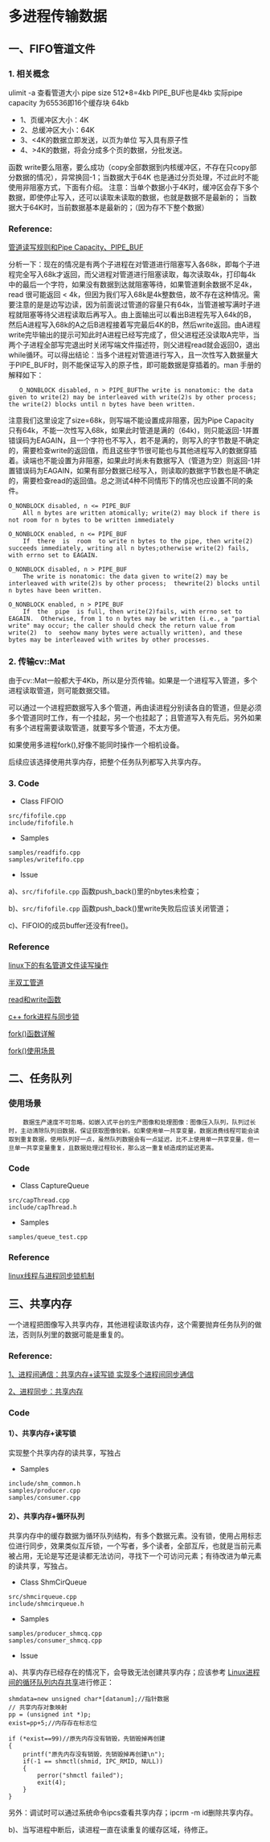 # 多进程传输数据
## 一、FIFO管道文件
### 1. 相关概念

ulimit -a 查看管道大小 pipe size 512*8=4kb
PIPE_BUF也是4kb
实际pipe capacity 为65536即16个缓存块 64kb
* 1、页缓冲区大小：4K
* 2、总缓冲区大小：64K
* 3、<4K的数据立即发送，以页为单位 写入具有原子性
* 4、>4K的数据，将会分成多个页的数据，分批发送。

函数 write要么阻塞，要么成功（copy全部数据到内核缓冲区，不存在只copy部分数据的情况），异常换回-1；当数据大于64K 也是通过分页处理，不过此时不能使用非阻塞方式，下面有介绍。
注意：当单个数据小于4K时，缓冲区会存下多个数据，即使停止写入，还可以读取未读取的数据，也就是数据不是最新的；
当数据大于64K时，当前数据基本是最新的；（因为存不下整个数据）

### Reference:
[管道读写规则和Pipe Capacity、PIPE_BUF](https://www.cnblogs.com/alantu2018/p/8477339.html)

分析一下：现在的情况是有两个子进程在对管道进行阻塞写入各68k，即每个子进程完全写入68k才返回，而父进程对管道进行阻塞读取，每次读取4k，打印每4k中的最后一个字符，如果没有数据到达就阻塞等待，如果管道剩余数据不足4k，read 很可能返回 < 4k，但因为我们写入68k是4k整数倍，故不存在这种情况。需要注意的是是边写边读，因为前面说过管道的容量只有64k，当管道被写满时子进程就阻塞等待父进程读取后再写入。由上面输出可以看出B进程先写入64k的B，然后A进程写入68k的A之后B进程接着写完最后4K的B，然后write返回。由A进程write完毕输出的提示可知此时A进程已经写完成了，但父进程还没读取A完毕，当两个子进程全部写完退出时关闭写端文件描述符，则父进程read就会返回0，退出while循环。可以得出结论：当多个进程对管道进行写入，且一次性写入数据量大于PIPE_BUF时，则不能保证写入的原子性，即可能数据是穿插着的。man 手册的解释如下：

       O_NONBLOCK disabled, n > PIPE_BUFThe write is nonatomic: the data given to write(2) may be interleaved with write(2)s by other process;  the write(2) blocks until n bytes have been written.

注意我们这里设定了size=68k，则写端不能设置成非阻塞，因为Pipe Capacity 只有64k，不能一次性写入68k，如果此时管道是满的（64k)，则只能返回-1并置错误码为EAGAIN，且一个字符也不写入，若不是满的，则写入的字节数是不确定的，需要检查write的返回值，而且这些字节很可能也与其他进程写入的数据穿插着。读端也不能设置为非阻塞，如果此时尚未有数据写入（管道为空）则返回-1并置错误码为EAGAIN，如果有部分数据已经写入，则读取的数据字节数也是不确定的，需要检查read的返回值。总之测试4种不同情形下的情况也应设置不同的条件。

    O_NONBLOCK disabled, n <= PIPE_BUF
        All n bytes are written atomically; write(2) may block if there is not room for n bytes to be written immediately

    O_NONBLOCK enabled, n <= PIPE_BUF
        If  there  is  room  to write n bytes to the pipe, then write(2) succeeds immediately, writing all n bytes;otherwise write(2) fails, with errno set to EAGAIN.

    O_NONBLOCK disabled, n > PIPE_BUF
        The write is nonatomic: the data given to write(2) may be interleaved with write(2)s by other process;  thewrite(2) blocks until n bytes have been written.

    O_NONBLOCK enabled, n > PIPE_BUF
        If  the  pipe  is full, then write(2)fails, with errno set to EAGAIN.  Otherwise, from 1 to n bytes may be written (i.e., a "partial write" may occur; the caller should check the return value from write(2)  to  seehow many bytes were actually written), and these bytes may be interleaved with writes by other processes.

### 2. 传输cv::Mat

由于cv::Mat一般都大于4Kb，所以是分页传输。如果是一个进程写入管道，多个进程读取管道，则可能数据交错。

可以通过一个进程把数据写入多个管道，再由读进程分别读各自的管道，但是必须多个管道同时工作，有一个挂起，另一个也挂起了；且管道写入有先后。另外如果有多个进程需要读取管道，就要写多个管道，不太方便。

如果使用多进程fork(),好像不能同时操作一个相机设备。

后续应该选择使用共享内存，把整个任务队列都写入共享内存。

### 3. Code

* Class FIFOIO
```
src/fifofile.cpp
include/fifofile.h
```
* Samples
```
samples/readfifo.cpp
samples/writefifo.cpp
```
* Issue

a)、`src/fifofile.cpp` 函数push_back()里的nbytes未检查；

b)、`src/fifofile.cpp` 函数push_back()里write失败后应该关闭管道；

c)、FIFOIO的成员buffer还没有free()。




### Reference
[linux下的有名管道文件读写操作](https://blog.csdn.net/tiramisu_L/article/details/80176350)

[半双工管道](https://blog.csdn.net/qq_41261736/article/details/99686651)

[read和write函数](https://blog.csdn.net/u013774102/article/details/79083698)

[c++ fork进程与同步锁](https://www.cnblogs.com/sssblog/p/10457114.html)

[fork()函数详解](https://www.cnblogs.com/love-jelly-pig/p/8471206.html)

[fork()使用场景](https://blog.csdn.net/sodino/article/details/45146001)


## 二、任务队列

### 使用场景

        数据生产速度不可忽略，如嵌入式平台的生产图像和处理图像：图像压入队列，队列过长时，主动清除队列旧数据，保证获取图像较新。如果使用单一共享变量，数据消费线程可能会读取到重复数据，使用队列好一点，虽然队列数据会有一点延迟，比不上使用单一共享变量，但一旦单一共享变量重复，且数据处理过程较长，那么这一重复帧造成的延迟更高。
### Code

* Class CaptureQueue

```
src/capThread.cpp
include/capThread.h
```

* Samples
```
samples/queue_test.cpp
```

### Reference
[linux线程与进程同步锁机制](https://blog.csdn.net/zhuoyue01/article/details/105984882/)

## 三、共享内存

一个进程把图像写入共享内存，其他进程读取该内存，这个需要抛弃任务队列的做法，否则队列里的数据可能是重复的。

### Reference:

[1、进程间通信：共享内存+读写锁 实现多个进程间同步通信](https://www.csdn.net/gather_2a/NtzaQgxsMTItYmxvZwO0O0OO0O0O.html)

[2、进程同步：共享内存](https://www.cnblogs.com/ducong/p/6590544.html)

### Code
####  1）、共享内存+读写锁
实现整个共享内存的读共享，写独占

* Samples

```
include/shm_common.h
samples/producer.cpp
samples/consumer.cpp
```
#### 2）、共享内存+循环队列

共享内存中的缓存数据为循环队列结构，有多个数据元素。没有锁，使用占用标志位进行同步，效果类似互斥锁，一个写者，多个读者，全部互斥，也就是当前元素被占用，无论是写还是读都无法访问，寻找下一个可访问元素；有待改进为单元素的读共享，写独占。
* Class ShmCirQueue
```
src/shmcirqueue.cpp
include/shmcirqueue.h
```

* Samples 
```
samples/producer_shmcq.cpp
samples/consumer_shmcq.cpp
```
* Issue

a)、共享内存已经存在的情况下，会导致无法创建共享内存；应该参考 [Linux进程间的循环队列内存共享](https://blog.csdn.net/oHanTanYanYing/java/article/details/84988851)进行修正：
```
shmdata=new unsigned char*[datanum];//指针数据
// 共享内存对象映射
pp = (unsigned int *)p;
exist=pp+5;//内存存在标志位
 
if (*exist==99)//原先内存没有销毁，先销毁掉再创建
{
    printf("原先内存没有销毁，先销毁掉再创建\n");
    if(-1 == shmctl(shmid, IPC_RMID, NULL))
    {
        perror("shmctl failed");
        exit(4);
    }
}
```

另外：调试时可以通过系统命令ipcs查看共享内存；ipcrm -m id删除共享内存。

b)、当写进程中断后，读进程一直在读重复的缓存区域，待修正。